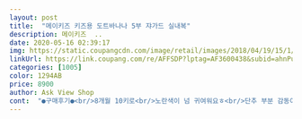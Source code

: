```yaml
---
layout: post 
title:  "메이키즈 키즈용 도트바나나 5부 쟈가드 실내복" 
description: 메이키즈  ..
date: 2020-05-16 02:39:17 
img: https://static.coupangcdn.com/image/retail/images/2018/04/19/15/1/4121ef89-b6ce-4dd9-b90e-0cc22611fbae.jpg 
linkUrl: https://link.coupang.com/re/AFFSDP?lptag=AF3600438&subid=ahnPublicAsk&pageKey=83997930&itemId=266516021&vendorItemId=3645868540&traceid=V0-113-4db640175d0b2fa9 
categories: [1005] 
color: 1294AB 
price: 8900 
author: Ask View Shop 
cont:  "●구매후기●<br/>8개월 10키로<br/>노란색이 넘 귀여워요ㅎ<br/>단추 부분 감동이구요<br/>땀을 흘려서 사줬는데<br/>바나나 내복이 이쁘고<br/>반팔에 칠부라 100<br/>사진상 보심 원단 아시죠 고대루입니다 이뻐요 시원하겠어요.<br/><br/>새옷입고 좋다고 예쁜 포즈도 취해주고<br/>시켰어도 괜찮았을것 같아요<br/>아빠처럼 열이 많아서<br/>아이들은 뭐 뭘입어도이쁨.<br/> 바나나 좋아해서 시킨건데 이티셔츠입고 비나나 먹고있으니 더 귀엽네요ㅋㅋ 23개월 12.<br/>5키로 쟐맞아요.<br/> 100사이즈 딱임.<br/><br/>아직은 넘 사랑스런 5살 아이예요 ㅎ<br/>안깨고 잘 자네요 ㅎ<br/>여름 내복을 안 입으면<br/>완전 상큼이네요<br/>이 가격에 죽이네요<br/>자면서 이불을 안덮어도<br/>잘 맞아요<br/>잘입을게요^^<br/>8개월 10키로<br/>노란색이 넘 귀여워요ㅎ<br/>단추 부분 감동이구요<br/>땀을 흘려서 사줬는데<br/>바나나 내복이 이쁘고<br/>반팔에 칠부라 100<br/>사진상 보심 원단 아시죠 고대루입니다 이뻐요 시원하겠어요.<br/><br/>새옷입고 좋다고 예쁜 포즈도 취해주고<br/>시켰어도 괜찮았을것 같아요<br/>아빠처럼 열이 많아서<br/>아이들은 뭐 뭘입어도이쁨.<br/> 바나나 좋아해서 시킨건데 이티셔츠입고 비나나 먹고있으니 더 귀엽네요ㅋㅋ 23개월 12.<br/>5키로 쟐맞아요.<br/> 100사이즈 딱임.<br/><br/>아직은 넘 사랑스런 5살 아이예요 ㅎ<br/>안깨고 잘 자네요 ㅎ<br/>여름 내복을 안 입으면<br/>완전 상큼이네요<br/>이 가격에 죽이네요<br/>자면서 이불을 안덮어도<br/>잘 맞아요<br/>잘입을게요^^<br/>" 
---
```

